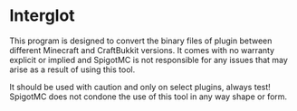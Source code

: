 Interglot
=========

This program is designed to convert the binary files of plugin between different Minecraft and CraftBukkit versions. It comes with no warranty explicit or implied and SpigotMC is not responsible for any issues that may arise as a result of using this tool.

It should be used with caution and only on select plugins, always test!
SpigotMC does not condone the use of this tool in any way shape or form.